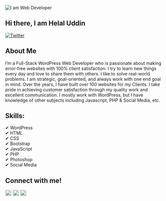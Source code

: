 ![I am Web Developer](https://scontent.fdac22-1.fna.fbcdn.net/v/t39.30808-6/406158934_296871769984626_8180016444936615683_n.jpg?_nc_cat=106&ccb=1-7&_nc_sid=783fdb&_nc_ohc=GzSaqbVb4t0AX88dKK3&_nc_ht=scontent.fdac22-1.fna&oh=00_AfA-SN97ASXhwSqpa_kVwSqEQjNsQ6LCxuv1CejVjQOabw&oe=656FA33E)

## Hi there, I am Helal Uddin <br>
[![Twitter](https://img.shields.io/badge/Twitter-@LopezMikhael-blue.svg?style=flat)](http://twitter.com/lopezmikhael)
## About Me
I’m a Full-Stack WordPress Web Developer who is passionate about making error-free websites with 100% client satisfaction. I try to learn new things every day and love to share them with others. I like to solve real-world problems. I am strategic, goal-oriented, and always work with one end goal in mind. Over the years, I have built over 100 websites for my Clients. I take pride in achieving customer satisfaction through my quality work and excellent communication. I mostly work with WordPress, but I have knowledge of other subjects including Javascript, PHP & Social Media, etc.

## Skills:
✔ WordPress<br>
✔ HTML<br>
✔ CSS<br>
✔ Bootstrap<br>
✔ JavaScript<br>
✔ PHP<br>
✔ Photoshop<br>
✔ Social Media
## Connect with me!
[<img src='https://cdn.jsdelivr.net/npm/simple-icons@3.0.1/icons/facebook.svg' alt='facebook' height='20'>](https://www.facebook.com/https://www.facebook.com/helaluddin1998)  [<img src='https://cdn.jsdelivr.net/npm/simple-icons@3.0.1/icons/instagram.svg' alt='instagram' height='20'>](https://www.instagram.com/https://www.instagram.com/helal1998/)  [<img src='https://cdn.jsdelivr.net/npm/simple-icons@3.0.1/icons/twitter.svg' alt='twitter' height='20'>](https://twitter.com/https://twitter.com/helaluddin1999)  

